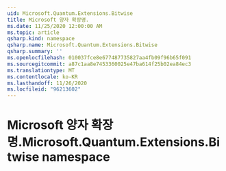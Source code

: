 ```yaml
---
uid: Microsoft.Quantum.Extensions.Bitwise
title: Microsoft 양자 확장명.
ms.date: 11/25/2020 12:00:00 AM
ms.topic: article
qsharp.kind: namespace
qsharp.name: Microsoft.Quantum.Extensions.Bitwise
qsharp.summary: ''
ms.openlocfilehash: 010037fce8e677487735827aa4fb09f96b65f091
ms.sourcegitcommit: a87c1aa8e7453360025e47ba614f25b02ea84ec3
ms.translationtype: MT
ms.contentlocale: ko-KR
ms.lasthandoff: 11/26/2020
ms.locfileid: "96213602"
---
```

# <a name="microsoftquantumextensionsbitwise-namespace"></a><span data-ttu-id="874e4-102">Microsoft 양자 확장명.</span><span class="sxs-lookup"><span data-stu-id="874e4-102">Microsoft.Quantum.Extensions.Bitwise namespace</span></span>




